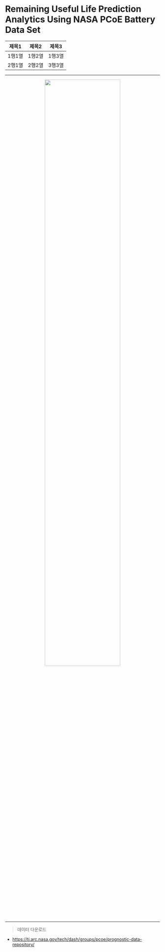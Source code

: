 # Remaining Useful Life Prediction Analytics Using NASA PCoE Battery Data Set

   제목1 | 제목2 | 제목3
   ------|------|-----
   1행1열|1행2열|1행3열
   2행1열|2행2열|3행3열

-------------------------------------------------------
<p align="center"><img src="https://user-images.githubusercontent.com/88306533/128735382-30fec59a-fcb7-4763-9f89-46c658035fa5.png" width="70%" height="70%"></img></p>

-------------------------------------------------------

> 데이터 다운로드
- <https://ti.arc.nasa.gov/tech/dash/groups/pcoe/prognostic-data-repository/>
